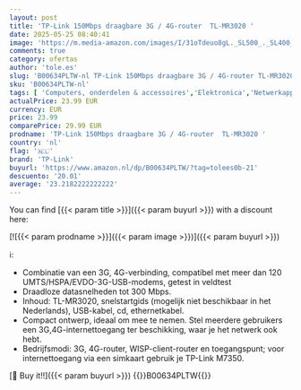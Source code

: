 ```yaml
---
layout: post
title: 'TP-Link 150Mbps draagbare 3G / 4G-router  TL-MR3020 '
date: 2025-05-25 08:40:41
image: 'https://m.media-amazon.com/images/I/31oTdeuo8gL._SL500_._SL400_.jpg'
comments: true
category: ofertas
author: 'tole.es'
slug: 'B00634PLTW-nl TP-Link 150Mbps draagbare 3G / 4G-router TL-MR3020'
sku: 'B00634PLTW-nl'
tags: [ 'Computers, onderdelen & accessoires','Elektronica','Netwerkapparaten','Routers','tp-link','🇳🇱', ]
actualPrice: 23.99 EUR
currency: EUR
price: 23.99
comparePrice: 29.99 EUR
prodname: 'TP-Link 150Mbps draagbare 3G / 4G-router  TL-MR3020 '
country: 'nl'
flag: '🇳🇱'
brand: 'TP-Link'
buyurl: 'https://www.amazon.nl/dp/B00634PLTW/?tag=tolees0b-21'
descuento: '20.01'
average: '23.2182222222222'
---
```


You can find [{{< param title >}}]({{< param buyurl >}}) with a discount here:

[![{{< param prodname >}}]({{< param image >}})]({{< param buyurl >}})

ℹ️:

- Combinatie van een 3G, 4G-verbinding, compatibel met meer dan 120 UMTS/HSPA/EVDO-3G-USB-modems, getest in veldtest
- Draadloze datasnelheden tot 300 Mbps.
- Inhoud: TL-MR3020, snelstartgids (mogelijk niet beschikbaar in het Nederlands), USB-kabel, cd, ethernetkabel.
- Compact ontwerp, ideaal om mee te nemen. Stel meerdere gebruikers een 3G,4G-internettoegang ter beschikking, waar je het netwerk ook hebt.
- Bedrijfsmodi: 3G, 4G-router, WISP-client-router en toegangspunt; voor internettoegang via een simkaart gebruik je TP-Link M7350.

[🛒 Buy it!!]({{< param buyurl >}})
{{<world>}}B00634PLTW{{</world>}}

